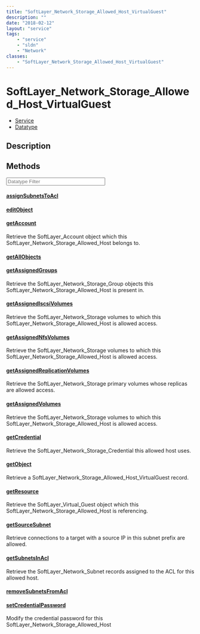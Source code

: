 ```yaml
---
title: "SoftLayer_Network_Storage_Allowed_Host_VirtualGuest"
description: ""
date: "2018-02-12"
layout: "service"
tags:
    - "service"
    - "sldn"
    - "Network"
classes:
    - "SoftLayer_Network_Storage_Allowed_Host_VirtualGuest"
---
```

# SoftLayer_Network_Storage_Allowed_Host_VirtualGuest
<div id='service-datatype'>
    <ul id='sldn-reference-tabs'>
    <li id='service'> <a href='/reference/services/SoftLayer_Network_Storage_Allowed_Host_VirtualGuest' >Service</a></li>    <li id='datatype'> <a href='/reference/datatypes/SoftLayer_Network_Storage_Allowed_Host_VirtualGuest' >Datatype</a></li>
    </ul>
</div>

## Description




        
<div id="properties" class="content service-content">

## Methods

<div class="view-filters">
    <div class="clearfix">
        <div class="search-input-box">
            <input placeholder="Datatype Filter" onkeyup="titleSearch(inputId='edit-combine', divId='method-div', elementClass='method-row')" 
                type="text" id="edit-combine" value="" size="30" maxlength="128" class="form-text">
        </div>
    </div>
</div>

#### [assignSubnetsToAcl](/reference/services/SoftLayer_Network_Storage_Allowed_Host_VirtualGuest/assignSubnetsToAcl)


#### [editObject](/reference/services/SoftLayer_Network_Storage_Allowed_Host_VirtualGuest/editObject)


#### [getAccount](/reference/services/SoftLayer_Network_Storage_Allowed_Host_VirtualGuest/getAccount)
Retrieve the SoftLayer_Account object which this SoftLayer_Network_Storage_Allowed_Host belongs to.

#### [getAllObjects](/reference/services/SoftLayer_Network_Storage_Allowed_Host_VirtualGuest/getAllObjects)


#### [getAssignedGroups](/reference/services/SoftLayer_Network_Storage_Allowed_Host_VirtualGuest/getAssignedGroups)
Retrieve the SoftLayer_Network_Storage_Group objects this SoftLayer_Network_Storage_Allowed_Host is present in.

#### [getAssignedIscsiVolumes](/reference/services/SoftLayer_Network_Storage_Allowed_Host_VirtualGuest/getAssignedIscsiVolumes)
Retrieve the SoftLayer_Network_Storage volumes to which this SoftLayer_Network_Storage_Allowed_Host is allowed access.

#### [getAssignedNfsVolumes](/reference/services/SoftLayer_Network_Storage_Allowed_Host_VirtualGuest/getAssignedNfsVolumes)
Retrieve the SoftLayer_Network_Storage volumes to which this SoftLayer_Network_Storage_Allowed_Host is allowed access.

#### [getAssignedReplicationVolumes](/reference/services/SoftLayer_Network_Storage_Allowed_Host_VirtualGuest/getAssignedReplicationVolumes)
Retrieve the SoftLayer_Network_Storage primary volumes whose replicas are allowed access.

#### [getAssignedVolumes](/reference/services/SoftLayer_Network_Storage_Allowed_Host_VirtualGuest/getAssignedVolumes)
Retrieve the SoftLayer_Network_Storage volumes to which this SoftLayer_Network_Storage_Allowed_Host is allowed access.

#### [getCredential](/reference/services/SoftLayer_Network_Storage_Allowed_Host_VirtualGuest/getCredential)
Retrieve the SoftLayer_Network_Storage_Credential this allowed host uses.

#### [getObject](/reference/services/SoftLayer_Network_Storage_Allowed_Host_VirtualGuest/getObject)
Retrieve a SoftLayer_Network_Storage_Allowed_Host_VirtualGuest record.

#### [getResource](/reference/services/SoftLayer_Network_Storage_Allowed_Host_VirtualGuest/getResource)
Retrieve the SoftLayer_Virtual_Guest object which this SoftLayer_Network_Storage_Allowed_Host is referencing.

#### [getSourceSubnet](/reference/services/SoftLayer_Network_Storage_Allowed_Host_VirtualGuest/getSourceSubnet)
Retrieve connections to a target with a source IP in this subnet prefix are allowed.

#### [getSubnetsInAcl](/reference/services/SoftLayer_Network_Storage_Allowed_Host_VirtualGuest/getSubnetsInAcl)
Retrieve the SoftLayer_Network_Subnet records assigned to the ACL for this allowed host.

#### [removeSubnetsFromAcl](/reference/services/SoftLayer_Network_Storage_Allowed_Host_VirtualGuest/removeSubnetsFromAcl)


#### [setCredentialPassword](/reference/services/SoftLayer_Network_Storage_Allowed_Host_VirtualGuest/setCredentialPassword)
Modify the credential password for this SoftLayer_Network_Storage_Allowed_Host

</div>

